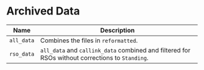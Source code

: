 # Archived Data

| Name | Description | 
| ----- | ----- |
| `all_data` | Combines the files in `reformatted`. |
| `rso_data` | `all_data` and `callink_data` combined and filtered for RSOs without corrections to `Standing`. |
